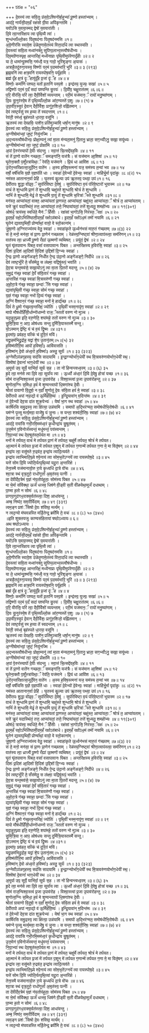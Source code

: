 +++
title = "०६"

+++
दे॒वस्य॑ त्वा सवि॒तुः प्र॑स॒वे॒ऽश्विनो॑र्बा॒हुभ्यां॑ पू॒ष्णो हस्ता॑भ्याम् ।  
आद॑दे॒ नार्य॑सी॒दम॒हँ रक्ष॑सो ग्री॒वा अपि॑कृन्तामि ।  
यवो॑ऽसि य॒वया॒स्मद् द्वेषो॑ य॒वयारा॑तीः ।  
दि॒वे त्वा॒न्तरि॑क्षाय त्वा पृथि॒व्यै त्वा॑ ।  
शुन्ध॑न्ताँल्लो॒काः पि॑तृ॒षद॑नाः पितृ॒षद॑नमसि ॥१॥  
अ॒ग्रे॒णीर॑सि स्वावे॒श उ॑न्नेतॄ॒णामे॒तस्य॑ वित्ता॒दधि॑ त्वा स्थास्यति ।  
दे॒वस्त्वा॑ सवि॒ता मध्वा॑नक्तु सुपिप्प॒लाभ्य॒स्त्वौष॑धीभ्यः ।  
दिव॒मग्रे॑णास्पृक्ष॒ आन्तरि॑क्षं॒ मध्ये॑नाप्राः पृथि॒वीमुप॑रेणादृँहीः ॥२॥ २  
या ते॒ धामा॑न्यु॒श्मसि॒ गम॑ध्यै॒ यत्र॒ गावो॒ भूरि॑शृङ्गा अ॒यासः॑ ।  
अत्राहै॒तदु॑रुगा॒यस्य॒ विष्णोः॑ पर॒मं प॒दमव॑भारि॒ भूरि॑ ॥३॥ ३ (२९३)  
ब्र॒ह्म॒वनि॑ त्वा क्षत्र॒वनि॑ रायस्पोष॒वनि॒ पर्यू॑हामि ।  
ब्रह्म॑ दृँह क्ष॒त्रं दृ॒ँहायु॑र्दृँह प्र॒जां दृ॑ँह ॥४॥ ४  
विष्णोः॒ कर्मा॑णि पश्यत॒ यतो॑ व्र॒तानि॑ पस्प॒शे । इन्द्र॑स्य॒ युज्यः॒ सखा॑ ॥५॥ ५  
तद्विष्णोः॑ पर॒मं प॒दँ सदा॑ पश्यन्ति सू॒रयः॑ । दि॒वी॑व॒ चक्षु॒रात॑तम् ॥६॥६॥  
प॒रि॒ वीर॑सि॒ परि॑ त्वा॒ दैवी॒र्विशो॑ व्ययन्ताम् । परी॒मं यज॑मान॒ँ रायो॑ मनु॒ष्या॑णाम् ।  
दि॒वः सू॒नुर॑स्ये॒ष ते॑ पृथि॒व्याँल्लो॒क आ॑र॒ण्यस्ते॑ प॒शुः ॥७॥ (१) ७  
उ॒पा॒वीर॒स्युप॑ दे॒वान् दैवी॒र्विशः॒ प्रागु॑रु॒शिजो॒ वह्नि॑तमान् ।  
देव॑ त्वष्ट॒र्वसु॑ रम ह॒व्या ते॑ स्वदन्ताम् ॥१॥ ८  
रेव॑ती॒ रम॑ध्वं॒ बृह॑स्पते धा॒रया॒ वसू॑नि ।  
ऋ॒तस्य॑ त्वा देवहविः॒ पाशे॑न॒ प्रति॑मुञ्चामि॒ धर्षा॒न् मानु॑षः ॥२॥ ९  
दे॒वस्य॑ त्वा सवि॒तुः प्र॑स॒वे॒ऽश्विनो॑र्बा॒हुभ्यां॑ पू॒ष्णो हस्ता॑भ्याम् ।  
अ॒ग्नीषोमा॑भ्यां॒ जुष्टं॒ नियु॑नज्मि ।  
अ॒द्भ्यस्त्वौष॑धीभ्यः॒ प्रोक्षा॒म्यनु॑ त्वां मा॒ता म॑न्यता॒मनु॑ पि॒तानु॒ भ्राता॒ सग॒र्भ्योऽनु॒ सखा॒ सयू॑थ्यः ।  
अ॒ग्नीषोमा॑भ्यां त्वा॒ जुष्टं॒ प्रोक्षा॑मि ॥३॥ १०  
अ॒पां पे॒रुर॑स्यापो॑ दे॒वीः स॑दन्तु । स्वा॒त्तं चि॒त्सद्दे॑वह॒विः ॥४॥ ११  
सं ते॑ प्रा॒णो वाते॑न गच्छता॒ँ समङ्गा॑नि॒ यज॑त्रैः। सं यज॑मान आ॒शिषा॑ ॥५॥ १२  
घृ॒तेना॒क्तौ प॒शूँस्त्रा॑येथा॒ँ रेव॑ति॒ यज॑माने । प्रि॒यं धा आवि॑श ॥६॥ १३  
उ॒रोर॒न्तरि॑क्षात्स॒जूर्दे॒वेन॒ वाते॑न । अ॒स्य ह॒विष॒स्त्मना॑ यज॒ सम॑स्य त॒न्वा॑ भव ॥७॥ १४  
वर्षो॒ वर्षी॑यसि य॒ज्ञे य॒ज्ञप॑तिं धाः । स्वाहा॑ दे॒वेभ्यो॑ दे॒वेभ्यः॒ स्वाहा॑ । माहि॑र्भू॒र्मा पृदा॑कुः ॥८॥(२) १५  
नम॑स्त आतानान॒र्वा प्रेहि॑ । घृ॒तस्य॑ कु॒ल्या उप॑ ऋ॒तस्य॒ पथ्या॒ उप॑॥१॥ १६  
देवी॑रापः शु॒द्धा वो॑ढ्व॒ँ सुप॑रिविष्टा दे॒वेषु॑ । सुप॑रिविष्टा व॒यं प॑रिवे॒ष्टारो॑ भूयास्म ॥२॥ १७  
वाचं॑ ते शुन्धामि प्रा॒णं ते॑ शुन्धामि॒ चक्षु॑स्ते शुन्धामि॒ श्रोत्रं॑ ते शुन्धामि ।  
नाभिं॑ ते शुन्धामि॒ मेढ्रं॑ ते शुन्धामि पा॒युं ते॑ शुन्धामि च॒रित्रा॑ँस्ते शुन्धामि ॥३१॥८॥  
मन॑स्त॒ आप्या॑यतां॒ वाक्त॒ आप्या॑यतां प्रा॒णस्त॒ आप्या॑यतां॒ चक्षु॑स्त॒ आप्या॑यता॒ँ श्रोत्रं॑ त॒ आप्या॑यताम् ।  
यत्ते॑ क्रू॒रं यदास्थि॑तं॒ तत्त॒ आप्या॑यतां॒ तत्ते॒ निष्ठ्या॑यतां॒ तत्ते॑ शुध्यतु॒ शमहो॑भ्यः ॥४॥ १९(३०९)  
ओष॑धे॒ त्राय॑स्व॒ स्वधि॑ते॒ मैन॑ँ हिँसीः । रक्ष॑सां भा॒गो॑ऽसि॒ निर॑स्त॒ँरक्षः॑ ॥५॥ २०  
इ॒दम॒हँ रक्षो॒ऽभिति॑ष्ठामी॒दम॒हँ रक्षोऽव॑बाधे। इ॒दम॒हँ रक्षो॑ऽध॒मं तमो॑ नयामि ॥६॥ २१  
घृ॒तेन॑ द्यावापृथिवी॒ प्रोर्ण्वा॑थां॒ वायो॒ वे स्तो॒काना॑म् ।  
जु॒षा॒णो अ॒ग्निराज्य॑स्य वेतु॒ स्वाहा॑ । स्वाहा॑कृते ऊ॒र्ध्वन॑भसं मारु॒तं ग॑च्छतम् ॥७॥(३) २२  
सं ते॒ मनो॒ मन॑सा॒ सं प्रा॒णः प्रा॒णेन॑ गच्छताम् । रेळ॑स्य॒ग्निष्ट्वा॑ श्रीणा॒त्वाप॑स्त्वा॒ सम॑रिणन्॥१॥ २३  
वात॑स्य त्वा॒ ध्राज्यै॑ पू॒ष्णो रँह्या॑ ऊ॒ष्मणो॑ व्यथिषत् । प्रयु॑तं॒ द्वेषः॑ ॥२॥ २४  
घृ॒तं घृ॑तपावानः पिबत॒ वसां॑ वसापावानः पिबत । अन्तरि॑क्षस्य ह॒विर॑सि॒ स्वाहा॑ ॥३॥ २५  
दिशः॑ प्र॒दिश॑ आ॒दिशो॑ वि॒दिश॑ उ॒द्दिशो॑ दि॒ग्भ्यः स्वाहा॑ ।  
ऐ॒न्द्रः प्रा॒णो अङ्गे॑अङ्गे॒ निधी॑त ऐ॒न्द्र उ॑दा॒नो अङ्गे॑अङ्गे॒ निदी॑धे ॥४॥ २६  
देव॑ त्वष्ट॒र्भूरि॑ ते॒ सँस॑मेतु॒ स ल॑क्ष्मा॒ यद्विषु॑रूपं॒ भवा॑ति ।  
दे॒व॒त्रा यन्त॒मव॑से॒ सखा॒योऽनु॑ त्वा मा॒ता पि॒तरो॑ मदन्तु ॥५॥ (४) २७  
स॒मु॒द्रं ग॑च्छ॒ स्वाहा॑ दे॒वँ स॑वि॒तारं॑ गच्छ॒ स्वाहा॑ ।  
अ॒न्तरि॑क्षं गच्छ॒ स्वाहा॑ मि॒त्रावरु॑णौ गच्छ॒ स्वाहा॑ ।  
अ॒हो॒रा॒त्रे ग॑च्छ॒ स्वाहा॒ छन्दा॑ँसि गच्छ॒ स्वाहा॑ ।  
द्यावा॑पृथि॒वी ग॑च्छ॒ स्वाहा॒ सोमं॑ गच्छ॒ स्वाहा॑ ।  
य॒ज्ञं ग॑च्छ॒ स्वाहा॒ नभो॑ दि॒व्यं ग॑च्छ॒ स्वाहा॑ ।  
अ॒ग्निं वै॑श्वान॒रं ग॑च्छ॒ स्वाहा॒ मनो॑ मे॒ हार्द्य॑च्छ ॥१॥ २८  
दिवं॑ ते धू॒मो ग॑च्छ॒त्व॒न्तरि॑क्षं॒ ज्योतिः॑ । पृथि॒वीं भस्म॒नापृ॑ण॒ स्वाहा॑ ॥२॥ २९  
मापो मौष॑धीर्हिँसी॒र्धाम्नो॑धाम्नो राज॒ँस्ततो॑ वरुण नो मुञ्च ।  
यदा॒हुर॒घ्न्या इति॒ वरु॒णेति॒ शपा॑महे॒ ततो॑ वरुण नो मुञ्च ॥३॥ ३०  
सु॒मि॒त्रि॒या न॒ आप॒ ओष॑धयः सन्तु दुर्मित्रि॒यास्तस्मै॑ सन्तु।  
यो॒ऽस्मान् द्वेष्टि॒ यं च॑ व॒यं द्वि॒ष्मः ॥४॥३१॥  
इ॒दमा॑पः॒ प्रव॑हत॒ यत्किं च॑ दुरि॒तं मयि॑।  
यद्वा॒हम॑भिदु॒द्रोह॒ यद्वा॑ शे॒प उ॒तानृ॑तम्॥५॥(५) ३२  
ह॒विष्म॑तीरि॒मा आपो॑ ह॒विष्माँ॒३ आवि॑वासति ।  
ह॒विष्मा॑न् दे॒वो अ॑ध्व॒रो ह॒विष्मां॑३ अस्तु॒ सूर्यः॑ ॥१॥ ३३ (३२३)  
अ॒ग्नेर्वोऽप॑न्नगृहस्य॒ सद॑सि सादयामि । इ॒न्द्रा॒ग्न्योर्भा॑ग॒धेयी॑ स्थ मि॒त्रावरु॑णयोर्भाग॒धेयी॑ स्थ॒।  
विश्वे॑षां दे॒वानां॑ भाग॒धेयी॑ स्थ ॥२॥ ३४  
अ॒मूर्या उप॒ सूर्ये॒ याभि॑र्वा॒ सूर्यः॑ स॒ह । ता नो॑ हिन्वन्त्वध्व॒रम् ॥३॥ (६) ३५  
हृ॒दे त्वा॒ मन॑से त्वा दि॒वे त्वा॒ सूर्या॑य त्वा । ऊ॒र्ध्वो अ॑ध्व॒रं दि॒वि दे॒वेषु॒ होत्रा॑ यच्छ ॥१॥ ३६  
सोम॑ राज॒न्विश्वा॒स्त्वं प्र॒जा उ॒पाव॑रोह । विश्वा॒स्त्वां प्र॒जा उ॒पाव॑रोहन्तु ॥२॥ ३७  
शृ॒णोत्व॒ग्निः स॒मिधा॒ ह॒वं॑ मे शृ॒ण्वन्त्वापो॑ धि॒षणा॑श्च दे॒वीः ।  
श्रोता॑ ग्रावाणो वि॒दुषो॒ न य॒ज्ञँ शृ॒णोतु॑ दे॒वः स॑वि॒ता हवं॑ मे॒ स्वाहा॑ ॥३॥ ३८  
देवी॑रापो अपां नपा॒द्यो व॑ ऊ॒र्मिर्ह॑वि॒ष्यः॑ । इ॒न्द्रि॒यावा॑न् म॒दिन्त॑मः ॥४॥ ३९  
तं दे॒वेभ्यो॑ देव॒त्रा दा॑त शुक्र॒पेभ्यः॑ । येषां॑ भा॒ग स्थ स्वाहा॑ ॥५॥ ४०  
कार्षि॑रसि समु॒द्रस्य॒ त्वा क्षि॑त्या॒ उन्न॑यामि । समापो॑ अ॒द्भिर॑ग्मत॒ समोष॑धीभि॒रोष॑धीः ॥६॥ ४१  
यम॑ग्ने पृ॒त्सु मर्त्य॒मवा॒ वाजे॑षु॒ यं जु॒नाः। स यन्ता॒ शश्व॑ती॒रिषः॒ स्वाहा॑ ॥७॥ (७) ४२  
दे॒वस्य॑ त्वा सवि॒तुः प्र॑स॒वे॒ऽश्विनो॑र्बा॒हुभ्यां॑ पू॒ष्णो हस्ता॑भ्याम् ।  
आद॑दे॒ रावा॑सि गभी॒रमि॒मम॑ध्व॒रं कृ॒धीन्द्रा॑य सु॒षूत॑मम् ।  
उ॒त्त॒मेन॑ प॒विनोर्ज॑स्वन्तं॒ मधु॑मन्तं॒ पय॑स्वन्तम् ।  
नि॒ग्रा॒भ्या॑ स्थ देव॒श्रुत॑स्त॒र्पय॑त मा ॥१॥ ४३  
मनो॑ मे तर्पयत॒ वाचं॑ मे तर्पयत प्रा॒णं मे॑ तर्पयत॒ चक्षु॑र्मे तर्पयत॒ श्रोत्रं॑ मे तर्पयत।  
आ॒त्मानं॑ मे तर्पयत प्र॒जां मे॑ तर्पयत प॒शून् मे॑ तर्पयत ग॒णान्मे॑ तर्पयत ग॒णा मे॒ मा वितृ॑षन् ॥२॥ ४४  
इन्द्रा॑य त्वा॒ वसु॑मते रु॒द्रव॑त॒ इन्द्रा॑य त्वादि॒त्यव॑ते ।  
इन्द्रा॑य त्वाभिमाति॒घ्न्ये श्ये॒नाय॑ त्वा सोम॒भृते॑ऽग्नये॑ त्वा रायस्पोष॒दे ॥३॥ ४५  
यत्ते॑ सोम दि॒वि ज्योति॒र्यत्पृथि॒व्यां यदु॒रा अ॒न्तरि॑क्षे ।  
तेना॒स्मै यज॑मानायो॒रु रा॒ये कृ॒ध्यधि॑ दा॒त्रे वो॑चः ॥४॥ ४६  
श्वा॒त्रा स्थ॑ वृत्र॒तुरो॒ राधो॑गूर्त्ता अ॒मृत॑स्य॒ पत्नीः॑ ।  
ता दे॑वीर्देव॒त्रेमं य॒ज्ञं न॑य॒तोप॑हूताः॒ सोम॑स्य पिबत ॥५॥ ४७  
मा भे॒र्मा संवि॑क्था॒ ऊर्जं॑ धत्स्व॒ धिष॑णे वी॒ड्वी स॒ती वी॑ळयेथा॒मूर्जं॑ दधाथाम् ।  
पा॒प्मा ह॒तो न सोमः॑ ॥६॥ ४८  
प्रागपा॒गुद॑गध॒राक्स॒र्वत॑स्त्वा॒ दिश॒ आधा॑वन्तु ।  
अम्ब॒ निष्प॑र॒ सम॒रीर्वि॑दाम् ॥७॥ ४९ (३३९)  
त्वम॒ङ्ग प्रश॑ँसिषो दे॒वः श॑विष्ठ॒ मर्त्य॑म् ।  
न त्वद॒न्यो म॑घवन्नस्ति मर्डि॒तेन्द्र॒ ब्रवी॑मि ते॒ वचः॑ ॥८॥ (८) ५० (३४०)  
॥इति शुक्लयजुः काण्वसंहितायां षष्ठोऽध्यायः॥ ६॥  
अथ षष्ठोऽध्यायः ।  
दे॒वस्य॑ त्वा सवि॒तुः प्र॑स॒वे॒ऽश्विनो॑र्बा॒हुभ्यां॑ पू॒ष्णो हस्ता॑भ्याम् ।  
आद॑दे॒ नार्य॑सी॒दम॒हँ रक्ष॑सो ग्री॒वा अपि॑कृन्तामि ।  
यवो॑ऽसि य॒वया॒स्मद् द्वेषो॑ य॒वयारा॑तीः ।  
दि॒वे त्वा॒न्तरि॑क्षाय त्वा पृथि॒व्यै त्वा॑ ।  
शुन्ध॑न्ताँल्लो॒काः पि॑तृ॒षद॑नाः पितृ॒षद॑नमसि ॥१॥  
अ॒ग्रे॒णीर॑सि स्वावे॒श उ॑न्नेतॄ॒णामे॒तस्य॑ वित्ता॒दधि॑ त्वा स्थास्यति ।  
दे॒वस्त्वा॑ सवि॒ता मध्वा॑नक्तु सुपिप्प॒लाभ्य॒स्त्वौष॑धीभ्यः ।  
दिव॒मग्रे॑णास्पृक्ष॒ आन्तरि॑क्षं॒ मध्ये॑नाप्राः पृथि॒वीमुप॑रेणादृँहीः ॥२॥ २  
या ते॒ धामा॑न्यु॒श्मसि॒ गम॑ध्यै॒ यत्र॒ गावो॒ भूरि॑शृङ्गा अ॒यासः॑ ।  
अत्राहै॒तदु॑रुगा॒यस्य॒ विष्णोः॑ पर॒मं प॒दमव॑भारि॒ भूरि॑ ॥३॥ ३ (२९३)  
ब्र॒ह्म॒वनि॑ त्वा क्षत्र॒वनि॑ रायस्पोष॒वनि॒ पर्यू॑हामि ।  
ब्रह्म॑ दृँह क्ष॒त्रं दृ॒ँहायु॑र्दृँह प्र॒जां दृ॑ँह ॥४॥ ४  
विष्णोः॒ कर्मा॑णि पश्यत॒ यतो॑ व्र॒तानि॑ पस्प॒शे । इन्द्र॑स्य॒ युज्यः॒ सखा॑ ॥५॥ ५  
तद्विष्णोः॑ पर॒मं प॒दँ सदा॑ पश्यन्ति सू॒रयः॑ । दि॒वी॑व॒ चक्षु॒रात॑तम् ॥६॥६॥  
प॒रि॒ वीर॑सि॒ परि॑ त्वा॒ दैवी॒र्विशो॑ व्ययन्ताम् । परी॒मं यज॑मान॒ँ रायो॑ मनु॒ष्या॑णाम् ।  
दि॒वः सू॒नुर॑स्ये॒ष ते॑ पृथि॒व्याँल्लो॒क आ॑र॒ण्यस्ते॑ प॒शुः ॥७॥ (१) ७  
उ॒पा॒वीर॒स्युप॑ दे॒वान् दैवी॒र्विशः॒ प्रागु॑रु॒शिजो॒ वह्नि॑तमान् ।  
देव॑ त्वष्ट॒र्वसु॑ रम ह॒व्या ते॑ स्वदन्ताम् ॥१॥ ८  
रेव॑ती॒ रम॑ध्वं॒ बृह॑स्पते धा॒रया॒ वसू॑नि ।  
ऋ॒तस्य॑ त्वा देवहविः॒ पाशे॑न॒ प्रति॑मुञ्चामि॒ धर्षा॒न् मानु॑षः ॥२॥ ९  
दे॒वस्य॑ त्वा सवि॒तुः प्र॑स॒वे॒ऽश्विनो॑र्बा॒हुभ्यां॑ पू॒ष्णो हस्ता॑भ्याम् ।  
अ॒ग्नीषोमा॑भ्यां॒ जुष्टं॒ नियु॑नज्मि ।  
अ॒द्भ्यस्त्वौष॑धीभ्यः॒ प्रोक्षा॒म्यनु॑ त्वां मा॒ता म॑न्यता॒मनु॑ पि॒तानु॒ भ्राता॒ सग॒र्भ्योऽनु॒ सखा॒ सयू॑थ्यः ।  
अ॒ग्नीषोमा॑भ्यां त्वा॒ जुष्टं॒ प्रोक्षा॑मि ॥३॥ १०  
अ॒पां पे॒रुर॑स्यापो॑ दे॒वीः स॑दन्तु । स्वा॒त्तं चि॒त्सद्दे॑वह॒विः ॥४॥ ११  
सं ते॑ प्रा॒णो वाते॑न गच्छता॒ँ समङ्गा॑नि॒ यज॑त्रैः। सं यज॑मान आ॒शिषा॑ ॥५॥ १२  
घृ॒तेना॒क्तौ प॒शूँस्त्रा॑येथा॒ँ रेव॑ति॒ यज॑माने । प्रि॒यं धा आवि॑श ॥६॥ १३  
उ॒रोर॒न्तरि॑क्षात्स॒जूर्दे॒वेन॒ वाते॑न । अ॒स्य ह॒विष॒स्त्मना॑ यज॒ सम॑स्य त॒न्वा॑ भव ॥७॥ १४  
वर्षो॒ वर्षी॑यसि य॒ज्ञे य॒ज्ञप॑तिं धाः । स्वाहा॑ दे॒वेभ्यो॑ दे॒वेभ्यः॒ स्वाहा॑ । माहि॑र्भू॒र्मा पृदा॑कुः ॥८॥(२) १५  
नम॑स्त आतानान॒र्वा प्रेहि॑ । घृ॒तस्य॑ कु॒ल्या उप॑ ऋ॒तस्य॒ पथ्या॒ उप॑॥१॥ १६  
देवी॑रापः शु॒द्धा वो॑ढ्व॒ँ सुप॑रिविष्टा दे॒वेषु॑ । सुप॑रिविष्टा व॒यं प॑रिवे॒ष्टारो॑ भूयास्म ॥२॥ १७  
वाचं॑ ते शुन्धामि प्रा॒णं ते॑ शुन्धामि॒ चक्षु॑स्ते शुन्धामि॒ श्रोत्रं॑ ते शुन्धामि ।  
नाभिं॑ ते शुन्धामि॒ मेढ्रं॑ ते शुन्धामि पा॒युं ते॑ शुन्धामि च॒रित्रा॑ँस्ते शुन्धामि ॥३१॥८॥  
मन॑स्त॒ आप्या॑यतां॒ वाक्त॒ आप्या॑यतां प्रा॒णस्त॒ आप्या॑यतां॒ चक्षु॑स्त॒ आप्या॑यता॒ँ श्रोत्रं॑ त॒ आप्या॑यताम् ।  
यत्ते॑ क्रू॒रं यदास्थि॑तं॒ तत्त॒ आप्या॑यतां॒ तत्ते॒ निष्ठ्या॑यतां॒ तत्ते॑ शुध्यतु॒ शमहो॑भ्यः ॥४॥ १९(३०९)  
ओष॑धे॒ त्राय॑स्व॒ स्वधि॑ते॒ मैन॑ँ हिँसीः । रक्ष॑सां भा॒गो॑ऽसि॒ निर॑स्त॒ँरक्षः॑ ॥५॥ २०  
इ॒दम॒हँ रक्षो॒ऽभिति॑ष्ठामी॒दम॒हँ रक्षोऽव॑बाधे। इ॒दम॒हँ रक्षो॑ऽध॒मं तमो॑ नयामि ॥६॥ २१  
घृ॒तेन॑ द्यावापृथिवी॒ प्रोर्ण्वा॑थां॒ वायो॒ वे स्तो॒काना॑म् ।  
जु॒षा॒णो अ॒ग्निराज्य॑स्य वेतु॒ स्वाहा॑ । स्वाहा॑कृते ऊ॒र्ध्वन॑भसं मारु॒तं ग॑च्छतम् ॥७॥(३) २२  
सं ते॒ मनो॒ मन॑सा॒ सं प्रा॒णः प्रा॒णेन॑ गच्छताम् । रेळ॑स्य॒ग्निष्ट्वा॑ श्रीणा॒त्वाप॑स्त्वा॒ सम॑रिणन्॥१॥ २३  
वात॑स्य त्वा॒ ध्राज्यै॑ पू॒ष्णो रँह्या॑ ऊ॒ष्मणो॑ व्यथिषत् । प्रयु॑तं॒ द्वेषः॑ ॥२॥ २४  
घृ॒तं घृ॑तपावानः पिबत॒ वसां॑ वसापावानः पिबत । अन्तरि॑क्षस्य ह॒विर॑सि॒ स्वाहा॑ ॥३॥ २५  
दिशः॑ प्र॒दिश॑ आ॒दिशो॑ वि॒दिश॑ उ॒द्दिशो॑ दि॒ग्भ्यः स्वाहा॑ ।  
ऐ॒न्द्रः प्रा॒णो अङ्गे॑अङ्गे॒ निधी॑त ऐ॒न्द्र उ॑दा॒नो अङ्गे॑अङ्गे॒ निदी॑धे ॥४॥ २६  
देव॑ त्वष्ट॒र्भूरि॑ ते॒ सँस॑मेतु॒ स ल॑क्ष्मा॒ यद्विषु॑रूपं॒ भवा॑ति ।  
दे॒व॒त्रा यन्त॒मव॑से॒ सखा॒योऽनु॑ त्वा मा॒ता पि॒तरो॑ मदन्तु ॥५॥ (४) २७  
स॒मु॒द्रं ग॑च्छ॒ स्वाहा॑ दे॒वँ स॑वि॒तारं॑ गच्छ॒ स्वाहा॑ ।  
अ॒न्तरि॑क्षं गच्छ॒ स्वाहा॑ मि॒त्रावरु॑णौ गच्छ॒ स्वाहा॑ ।  
अ॒हो॒रा॒त्रे ग॑च्छ॒ स्वाहा॒ छन्दा॑ँसि गच्छ॒ स्वाहा॑ ।  
द्यावा॑पृथि॒वी ग॑च्छ॒ स्वाहा॒ सोमं॑ गच्छ॒ स्वाहा॑ ।  
य॒ज्ञं ग॑च्छ॒ स्वाहा॒ नभो॑ दि॒व्यं ग॑च्छ॒ स्वाहा॑ ।  
अ॒ग्निं वै॑श्वान॒रं ग॑च्छ॒ स्वाहा॒ मनो॑ मे॒ हार्द्य॑च्छ ॥१॥ २८  
दिवं॑ ते धू॒मो ग॑च्छ॒त्व॒न्तरि॑क्षं॒ ज्योतिः॑ । पृथि॒वीं भस्म॒नापृ॑ण॒ स्वाहा॑ ॥२॥ २९  
मापो मौष॑धीर्हिँसी॒र्धाम्नो॑धाम्नो राज॒ँस्ततो॑ वरुण नो मुञ्च ।  
यदा॒हुर॒घ्न्या इति॒ वरु॒णेति॒ शपा॑महे॒ ततो॑ वरुण नो मुञ्च ॥३॥ ३०  
सु॒मि॒त्रि॒या न॒ आप॒ ओष॑धयः सन्तु दुर्मित्रि॒यास्तस्मै॑ सन्तु।  
यो॒ऽस्मान् द्वेष्टि॒ यं च॑ व॒यं द्वि॒ष्मः ॥४॥३१॥  
इ॒दमा॑पः॒ प्रव॑हत॒ यत्किं च॑ दुरि॒तं मयि॑।  
यद्वा॒हम॑भिदु॒द्रोह॒ यद्वा॑ शे॒प उ॒तानृ॑तम्॥५॥(५) ३२  
ह॒विष्म॑तीरि॒मा आपो॑ ह॒विष्माँ॒३ आवि॑वासति ।  
ह॒विष्मा॑न् दे॒वो अ॑ध्व॒रो ह॒विष्मां॑३ अस्तु॒ सूर्यः॑ ॥१॥ ३३ (३२३)  
अ॒ग्नेर्वोऽप॑न्नगृहस्य॒ सद॑सि सादयामि । इ॒न्द्रा॒ग्न्योर्भा॑ग॒धेयी॑ स्थ मि॒त्रावरु॑णयोर्भाग॒धेयी॑ स्थ॒।  
विश्वे॑षां दे॒वानां॑ भाग॒धेयी॑ स्थ ॥२॥ ३४  
अ॒मूर्या उप॒ सूर्ये॒ याभि॑र्वा॒ सूर्यः॑ स॒ह । ता नो॑ हिन्वन्त्वध्व॒रम् ॥३॥ (६) ३५  
हृ॒दे त्वा॒ मन॑से त्वा दि॒वे त्वा॒ सूर्या॑य त्वा । ऊ॒र्ध्वो अ॑ध्व॒रं दि॒वि दे॒वेषु॒ होत्रा॑ यच्छ ॥१॥ ३६  
सोम॑ राज॒न्विश्वा॒स्त्वं प्र॒जा उ॒पाव॑रोह । विश्वा॒स्त्वां प्र॒जा उ॒पाव॑रोहन्तु ॥२॥ ३७  
शृ॒णोत्व॒ग्निः स॒मिधा॒ ह॒वं॑ मे शृ॒ण्वन्त्वापो॑ धि॒षणा॑श्च दे॒वीः ।  
श्रोता॑ ग्रावाणो वि॒दुषो॒ न य॒ज्ञँ शृ॒णोतु॑ दे॒वः स॑वि॒ता हवं॑ मे॒ स्वाहा॑ ॥३॥ ३८  
देवी॑रापो अपां नपा॒द्यो व॑ ऊ॒र्मिर्ह॑वि॒ष्यः॑ । इ॒न्द्रि॒यावा॑न् म॒दिन्त॑मः ॥४॥ ३९  
तं दे॒वेभ्यो॑ देव॒त्रा दा॑त शुक्र॒पेभ्यः॑ । येषां॑ भा॒ग स्थ स्वाहा॑ ॥५॥ ४०  
कार्षि॑रसि समु॒द्रस्य॒ त्वा क्षि॑त्या॒ उन्न॑यामि । समापो॑ अ॒द्भिर॑ग्मत॒ समोष॑धीभि॒रोष॑धीः ॥६॥ ४१  
यम॑ग्ने पृ॒त्सु मर्त्य॒मवा॒ वाजे॑षु॒ यं जु॒नाः। स यन्ता॒ शश्व॑ती॒रिषः॒ स्वाहा॑ ॥७॥ (७) ४२  
दे॒वस्य॑ त्वा सवि॒तुः प्र॑स॒वे॒ऽश्विनो॑र्बा॒हुभ्यां॑ पू॒ष्णो हस्ता॑भ्याम् ।  
आद॑दे॒ रावा॑सि गभी॒रमि॒मम॑ध्व॒रं कृ॒धीन्द्रा॑य सु॒षूत॑मम् ।  
उ॒त्त॒मेन॑ प॒विनोर्ज॑स्वन्तं॒ मधु॑मन्तं॒ पय॑स्वन्तम् ।  
नि॒ग्रा॒भ्या॑ स्थ देव॒श्रुत॑स्त॒र्पय॑त मा ॥१॥ ४३  
मनो॑ मे तर्पयत॒ वाचं॑ मे तर्पयत प्रा॒णं मे॑ तर्पयत॒ चक्षु॑र्मे तर्पयत॒ श्रोत्रं॑ मे तर्पयत।  
आ॒त्मानं॑ मे तर्पयत प्र॒जां मे॑ तर्पयत प॒शून् मे॑ तर्पयत ग॒णान्मे॑ तर्पयत ग॒णा मे॒ मा वितृ॑षन् ॥२॥ ४४  
इन्द्रा॑य त्वा॒ वसु॑मते रु॒द्रव॑त॒ इन्द्रा॑य त्वादि॒त्यव॑ते ।  
इन्द्रा॑य त्वाभिमाति॒घ्न्ये श्ये॒नाय॑ त्वा सोम॒भृते॑ऽग्नये॑ त्वा रायस्पोष॒दे ॥३॥ ४५  
यत्ते॑ सोम दि॒वि ज्योति॒र्यत्पृथि॒व्यां यदु॒रा अ॒न्तरि॑क्षे ।  
तेना॒स्मै यज॑मानायो॒रु रा॒ये कृ॒ध्यधि॑ दा॒त्रे वो॑चः ॥४॥ ४६  
श्वा॒त्रा स्थ॑ वृत्र॒तुरो॒ राधो॑गूर्त्ता अ॒मृत॑स्य॒ पत्नीः॑ ।  
ता दे॑वीर्देव॒त्रेमं य॒ज्ञं न॑य॒तोप॑हूताः॒ सोम॑स्य पिबत ॥५॥ ४७  
मा भे॒र्मा संवि॑क्था॒ ऊर्जं॑ धत्स्व॒ धिष॑णे वी॒ड्वी स॒ती वी॑ळयेथा॒मूर्जं॑ दधाथाम् ।  
पा॒प्मा ह॒तो न सोमः॑ ॥६॥ ४८  
प्रागपा॒गुद॑गध॒राक्स॒र्वत॑स्त्वा॒ दिश॒ आधा॑वन्तु ।  
अम्ब॒ निष्प॑र॒ सम॒रीर्वि॑दाम् ॥७॥ ४९ (३३९)  
त्वम॒ङ्ग प्रश॑ँसिषो दे॒वः श॑विष्ठ॒ मर्त्य॑म् ।  
न त्वद॒न्यो म॑घवन्नस्ति मर्डि॒तेन्द्र॒ ब्रवी॑मि ते॒ वचः॑ ॥८॥ (८) ५० (३४०)  
